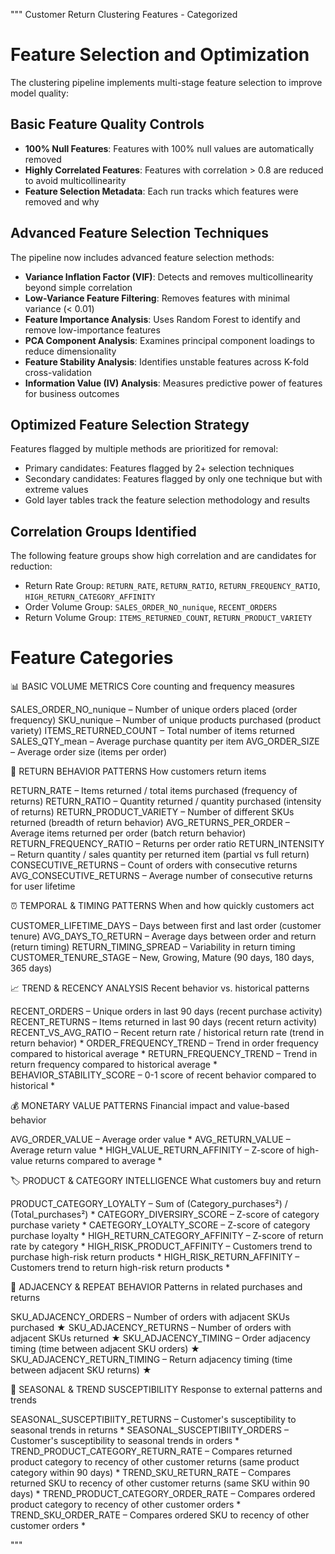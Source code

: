 """
Customer Return Clustering Features - Categorized

# Feature Selection and Optimization

The clustering pipeline implements multi-stage feature selection to improve model quality:

## Basic Feature Quality Controls
- **100% Null Features**: Features with 100% null values are automatically removed
- **Highly Correlated Features**: Features with correlation > 0.8 are reduced to avoid multicollinearity
- **Feature Selection Metadata**: Each run tracks which features were removed and why

## Advanced Feature Selection Techniques
The pipeline now includes advanced feature selection methods:
- **Variance Inflation Factor (VIF)**: Detects and removes multicollinearity beyond simple correlation
- **Low-Variance Feature Filtering**: Removes features with minimal variance (< 0.01)
- **Feature Importance Analysis**: Uses Random Forest to identify and remove low-importance features
- **PCA Component Analysis**: Examines principal component loadings to reduce dimensionality
- **Feature Stability Analysis**: Identifies unstable features across K-fold cross-validation
- **Information Value (IV) Analysis**: Measures predictive power of features for business outcomes

## Optimized Feature Selection Strategy
Features flagged by multiple methods are prioritized for removal:
- Primary candidates: Features flagged by 2+ selection techniques
- Secondary candidates: Features flagged by only one technique but with extreme values
- Gold layer tables track the feature selection methodology and results

## Correlation Groups Identified
The following feature groups show high correlation and are candidates for reduction:
- Return Rate Group: `RETURN_RATE`, `RETURN_RATIO`, `RETURN_FREQUENCY_RATIO`, `HIGH_RETURN_CATEGORY_AFFINITY`
- Order Volume Group: `SALES_ORDER_NO_nunique`, `RECENT_ORDERS`
- Return Volume Group: `ITEMS_RETURNED_COUNT`, `RETURN_PRODUCT_VARIETY`

# Feature Categories

📊 BASIC VOLUME METRICS
Core counting and frequency measures

SALES_ORDER_NO_nunique – Number of unique orders placed (order frequency)
SKU_nunique – Number of unique products purchased (product variety)
ITEMS_RETURNED_COUNT – Total number of items returned
SALES_QTY_mean – Average purchase quantity per item
AVG_ORDER_SIZE – Average order size (items per order)

🔄 RETURN BEHAVIOR PATTERNS
How customers return items

RETURN_RATE – Items returned / total items purchased (frequency of returns)
RETURN_RATIO – Quantity returned / quantity purchased (intensity of returns)
RETURN_PRODUCT_VARIETY – Number of different SKUs returned (breadth of return behavior)
AVG_RETURNS_PER_ORDER – Average items returned per order (batch return behavior)
RETURN_FREQUENCY_RATIO – Returns per order ratio
RETURN_INTENSITY – Return quantity / sales quantity per returned item (partial vs full return)
CONSECUTIVE_RETURNS – Count of orders with consecutive returns
AVG_CONSECUTIVE_RETURNS – Average number of consecutive returns for user lifetime

⏰ TEMPORAL & TIMING PATTERNS
When and how quickly customers act

CUSTOMER_LIFETIME_DAYS – Days between first and last order (customer tenure)
AVG_DAYS_TO_RETURN – Average days between order and return (return timing)
RETURN_TIMING_SPREAD – Variability in return timing
CUSTOMER_TENURE_STAGE – New, Growing, Mature (90 days, 180 days, 365 days)

📈 TREND & RECENCY ANALYSIS
Recent behavior vs. historical patterns

RECENT_ORDERS – Unique orders in last 90 days (recent purchase activity)
RECENT_RETURNS – Items returned in last 90 days (recent return activity)
RECENT_VS_AVG_RATIO – Recent return rate / historical return rate (trend in return behavior) *
ORDER_FREQUENCY_TREND – Trend in order frequency compared to historical average *
RETURN_FREQUENCY_TREND – Trend in return frequency compared to historical average *
BEHAVIOR_STABILITY_SCORE – 0-1 score of recent behavior compared to historical *

💰 MONETARY VALUE PATTERNS
Financial impact and value-based behavior

AVG_ORDER_VALUE – Average order value *
AVG_RETURN_VALUE – Average return value *
HIGH_VALUE_RETURN_AFFINITY – Z-score of high-value returns compared to average *

🏷️ PRODUCT & CATEGORY INTELLIGENCE
What customers buy and return

PRODUCT_CATEGORY_LOYALTY – Sum of (Category_purchases²) / (Total_purchases²) *
CATEGORY_DIVERSIRY_SCORE – Z-score of category purchase variety *
CAETEGORY_LOYALTY_SCORE – Z-score of category purchase loyalty *
HIGH_RETURN_CATEGORY_AFFINITY – Z-score of return rate by category *
HIGH_RISK_PRODUCT_AFFINITY – Customers trend to purchase high-risk return products *
HIGH_RISK_RETURN_AFFINITY – Customers trend to return high-risk return products *

🔗 ADJACENCY & REPEAT BEHAVIOR
Patterns in related purchases and returns

SKU_ADJACENCY_ORDERS – Number of orders with adjacent SKUs purchased ★
SKU_ADJACENCY_RETURNS – Number of orders with adjacent SKUs returned ★
SKU_ADJACENCY_TIMING – Order adjacency timing (time between adjacent SKU orders) ★
SKU_ADJACENCY_RETURN_TIMING – Return adjacency timing (time between adjacent SKU returns) ★

🌊 SEASONAL & TREND SUSCEPTIBILITY
Response to external patterns and trends

SEASONAL_SUSCEPTIBIITY_RETURNS – Customer's susceptibility to seasonal trends in returns *
SEASONAL_SUSCEPTIBIITY_ORDERS – Customer's susceptibility to seasonal trends in orders *
TREND_PRODUCT_CATEGORY_RETURN_RATE – Compares returned product category to recency of other customer returns (same product category within 90 days) *
TREND_SKU_RETURN_RATE – Compares returned SKU to recency of other customer returns (same SKU within 90 days) *
TREND_PRODUCT_CATEGORY_ORDER_RATE – Compares ordered product category to recency of other customer orders *
TREND_SKU_ORDER_RATE – Compares ordered SKU to recency of other customer orders *

"""

